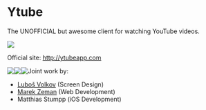 Ytube
=====

The UNOFFICIAL but awesome client for watching YouTube videos.

<a href="https://itunes.apple.com/us/app/ytube/id737063997?l=de&ls=1&mt=8"><img src="https://raw.github.com/MStumpp/Ytube/master/badge_ios.png"/></a>

Official site: http://ytubeapp.com

<div style="float: left"><img src="https://raw.github.com/MStumpp/Ytube/master/youtube_screen_1.png"/></div>
<div style="float: left"><img src="https://raw.github.com/MStumpp/Ytube/master/youtube_screen_2.png"/></div>
<div style="float: left"><img src="https://raw.github.com/MStumpp/Ytube/master/youtube_screen_3.png"/></div>

Joint work by:
- [Luboš Volkov](http://dribbble.com/OtherPlanet) (Screen Design)
- [Marek Zeman](http://marekzeman.cz) (Web Development)
- Matthias Stumpp (iOS Development)

